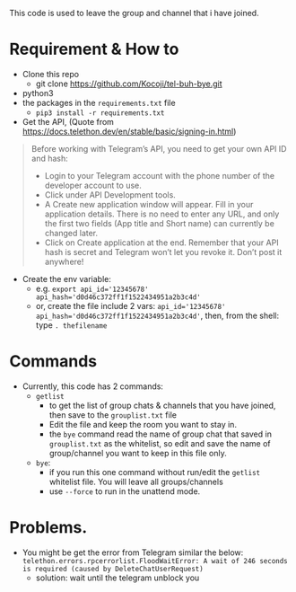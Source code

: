 This code is used to leave the group and channel that i have joined.

# Requirement & How to
- Clone this repo
  - git clone https://github.com/Kocoji/tel-buh-bye.git
- python3 
- the packages in the `requirements.txt` file 
  - `pip3 install -r requirements.txt`
- Get the API, (Quote from https://docs.telethon.dev/en/stable/basic/signing-in.html)
> Before working with Telegram’s API, you need to get your own API ID and hash:
> - Login to your Telegram account with the phone number of the developer account to use.
> - Click under API Development tools.
> - A Create new application window will appear. Fill in your application details. There is no need to enter any URL, and only the first two fields (App title and Short name) can currently be changed later.
> - Click on Create application at the end. Remember that your API hash is secret and Telegram won’t let you revoke it. Don’t post it anywhere!
- Create the env variable: 
  - e.g. `export api_id='12345678' api_hash='d0d46c372ff1f1522434951a2b3c4d'`
  - or, create the file include 2 vars: `api_id='12345678' api_hash='d0d46c372ff1f1522434951a2b3c4d'`, then, from the shell: type `. thefilename`

# Commands
- Currently, this code has 2 commands:
  - `getlist`
    - to get the list of group chats & channels that you have joined, then save to the `grouplist.txt` file
    - Edit the file and keep the room you want to stay in.
    - the `bye` command read the name of group chat that saved in `grouplist.txt` as the whitelist, so edit and save the name of group/channel you want to keep in this file only. 
  - `bye`:
    - if you run this one command without run/edit the `getlist` whitelist file. You will leave all groups/channels 
    - use `--force` to run in the unattend mode.

# Problems.
- You might be get the error from Telegram similar the below:
`telethon.errors.rpcerrorlist.FloodWaitError: A wait of 246 seconds is required (caused by DeleteChatUserRequest)`
  - solution: wait until the telegram unblock you